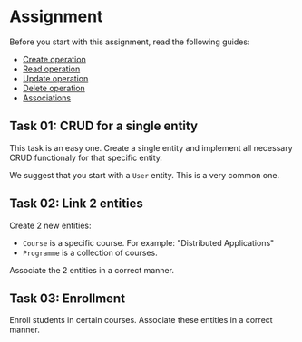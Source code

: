 # Assignment

Before you start with this assignment, read the following guides:

* [Create operation](../guide/1_create_op.md)
* [Read operation](../guide/2_read_op.md)
* [Update operation](../guide/3_update_op.md)
* [Delete operation](../guide/4_delete_op.md)
* [Associations](../guide/ecto_associations.md)

## Task 01: CRUD for a single entity

This task is an easy one. Create a single entity and implement all necessary CRUD functionaly for that specific entity.

We suggest that you start with a `User` entity. This is a very common one.

## Task 02: Link 2 entities

Create 2 new entities:

* `Course` is a specific course. For example: "Distributed Applications"
* `Programme` is a collection of courses.

Associate the 2 entities in a correct manner.

## Task 03: Enrollment

Enroll students in certain courses. Associate these entities in a correct manner.
